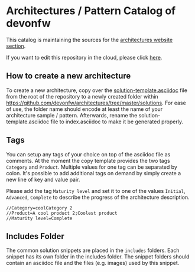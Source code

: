 # Architectures / Pattern Catalog of devonfw
This catalog is maintaining the sources for the [architectures website section](https://devonfw.com/website/pages/architectures/).

If you want to edit this repository in the cloud, please click [here](https://gitpod.io/from-referrer/).

## How to create a new architecture
To create a new architecture, copy over the [solution-template.asciidoc](https://github.com/devonfw/architectures/blob/master/solution-template.asciidoc) file from the root of the repository to a newly created folder within https://github.com/devonfw/architectures/tree/master/solutions. For ease of use, the folder name should encode at least the name of your architecture sample / pattern. Afterwards, rename the solution-template.asciidoc file to index.asciidoc to make it be generated properly.

## Tags
You can setup any tags of your choice on top of the asciidoc file as comments. At the moment the copy template provides the two tags `Category` and `Product`. Multiple values for one tag can be separated by colon. It's possible to add additional tags on demand by simply create a new line of key and value pair.

Please add the tag `Maturity level` and set it to one of the values `Initial`, `Advanced`, `Complete` to describe the progress of the architecture description.

```
//Category=coolCategory 2
//Product=A cool product 2;Coolest product
//Maturity level=Complete
```
## Includes Folder
The common solution snippets are placed in the `includes` folders. Each snippet has its own folder in the includes folder. The snippet folders should contain an asciidoc file and the files (e.g. images) used by this snippet.